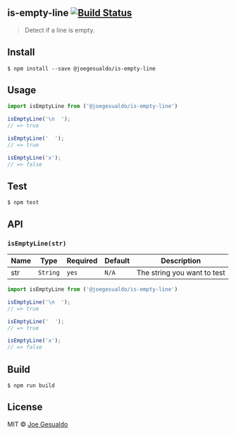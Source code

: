 ## is-empty-line [![Build Status](https://travis-ci.org/joegesualdo/is-empty-line-js.svg?branch=master)](https://travis-ci.org/joegesualdo/is-empty-line-js)
> Detect if a line is empty.

## Install
```
$ npm install --save @joegesualdo/is-empty-line
```

## Usage
```javascript
import isEmptyLine from ('@joegesualdo/is-empty-line')

isEmptyLine('\n  ');
// => true

isEmptyLine('  ');
// => true

isEmptyLine('x');
// => false
```

## Test
```
$ npm test
```
## API
### `isEmptyLine(str)`

| Name      | Type     | Required | Default | Description                             |
|-----------|----------|----------|---------|---------------------------------------- |
| str       | `String` |  `yes`   |  `N/A`  | The string you want to test             |

```javascript
import isEmptyLine from ('@joegesualdo/is-empty-line')

isEmptyLine('\n  ');
// => true

isEmptyLine('  ');
// => true

isEmptyLine('x');
// => false
```

## Build
```
$ npm run build
```

## License
MIT © [Joe Gesualdo]()
